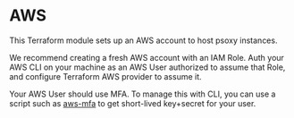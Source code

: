 # AWS

This Terraform module sets up an AWS account to host psoxy instances.

We recommend creating a fresh AWS account with an IAM Role. Auth your AWS CLI on your machine as an
AWS User authorized to assume that Role, and configure Terraform AWS provider to assume it.

Your AWS User should use MFA. To manage this with CLI, you can use a script such as [aws-mfa](https://github.com/broamski/aws-mfa)
to get short-lived key+secret for your user.



